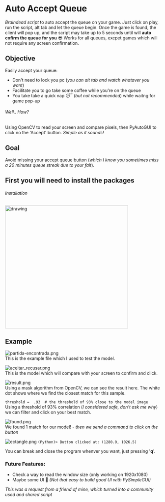 
# Auto Accept Queue

*Braindead script* to auto accept the queue on your game.
Just click on play, run the script, alt tab and let the queue begin. Once the game is found, the client will pop up, and the script may take up to 5 seconds until will **auto cofirm the queue for you** 😎
Works for all queues, excpet games which will not require any screen confirmation.

## **Objective**
Easily accept your queue:
-	Don't need to lock you pc (*you can alt tab and watch whataver you want*)
-	Facilitate you to go take some coffee while you're on the queue
-	You take take a quick nap 😴 (*but not recommended*) while waitng for game pop-up


###### Well.. How?
Using OpenCV to read your screen and compare pixels, then PyAutoGUI to click no the 'Accept' button.
*Simple as it sounds!*

## **Goal**
Avoid missing your accept queue button (*which I know you sometimes miss a 20 minutes queue streak due to your falt*).


## First you will need to install the packages
###### Installation
<img src="https://imgur.com/D16eSKI.png" alt="drawing" width="400"/>


## Example

![partida-encontrada.png](https://imgur.com/1ONtRku.png) <br>
This is the example file which I used to test the model.
<br>

![aceitar_recusar.png](https://imgur.com/iHpvtrN.png) <br>
This is the model which will compare with your screen to confirm and click.
<br>

![result.png](https://imgur.com/MGGmd2r.png) <br>
Using a mask algorithm from OpenCV, we can see the result here.
The white dot shows where we find the closest match for this sample.
<br>

```threshold =  .93  # the threshold of 93% close to the model image``` <br>
Using a threshold of 93% correlation (*I considered safe, don't ask me why*) we can filter and click on your best match.

![found.png](https://imgur.com/ZIDZfrI.png) <br>
We found 1 match for our model! *- then we send a command to click on the button*

![ectangle.png](https://imgur.com/leqQaE6.png)
```(Python)> Button clicked at: (1280.0, 1026.5)```

You can break and close the program whenver you want, just pressing '**q**'.

### Future Features:
- Check a way to read the window size (only working on 1920x1080)
- Maybe some  UI  🤔 *(Not that easy to build good UI with PySimpleGUI)*

*This was a request from a friend of mine, which turned into a community used and shared script*
